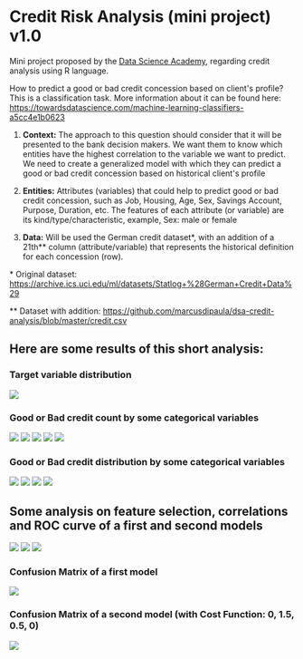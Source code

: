 # Credit Risk Analysis (mini project) v1.0

Mini project proposed by the [Data Science Academy](https://www.datascienceacademy.com.br/), regarding credit analysis using R language.

How to predict a good or bad credit concession based on client's profile?
This is a classification task. More information about it can be found here: https://towardsdatascience.com/machine-learning-classifiers-a5cc4e1b0623

1. <b>Context:</b> The approach to this question should consider that it will be presented to the bank decision makers.
We want them to know which entities have the highest correlation to the variable we want to predict. We need to create a generalized model with which they can predict a good or bad credit concession based on historical client's profile

2. <b>Entities:</b> Attributes (variables) that could help to predict good or bad credit concession, such as Job, Housing, Age, Sex, Savings Account, Purpose, Duration, etc.
The features of each attribute (or variable) are its kind/type/characteristic, example, Sex: male or female

3. <b>Data:</b> Will be used the German credit dataset*, with an addition of a 21th** column (attribute/variable) that represents the historical definition for each concession (row).

\* Original dataset: https://archive.ics.uci.edu/ml/datasets/Statlog+%28German+Credit+Data%29

\** Dataset with addition: https://github.com/marcusdipaula/dsa-credit-analysis/blob/master/credit.csv



## Here are some results of this short analysis:

### Target variable distribution
<img src="Plots/BarPlot_Target_variable_distribution.png" />

### Good or Bad credit count by some categorical variables

<img src="Plots/BarPlot_01.png" />

<img src="Plots/BarPlot_02.png" />

<img src="Plots/BarPlot_03.png" />

<img src="Plots/BarPlot_04.png" />

<img src="Plots/BarPlot_05.png" />

### Good or Bad credit distribution by some categorical variables

<img src="Plots/BoxPlot_01.png" />

<img src="Plots/BoxPlot_02.png" />

<img src="Plots/BoxPlot_03.png" />

<img src="Plots/BoxPlot_04.png" />

## Some analysis on feature selection, correlations and ROC curve of a first and second models

<img src="Plots/Predictors_ranking.png" />

<img src="Plots/Choosen_Variables_Correlations.png" />

<img src="Plots/AUROC_first_model.png" />

### Confusion Matrix of a first model
<img src="Plots/ConfusionMatrix_prediction_1st_model.png" />

### Confusion Matrix of a second model (with Cost Function: 0, 1.5, 0.5, 0)
<img src="Plots/ConfusionMatrix_prediction_2nd_model_with_CostFunc.png" />
